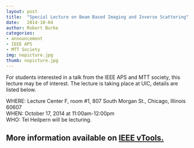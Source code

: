 ```yaml
---
layout: post
title:  "Special Lecture on Beam Based Imaging and Inverse Scattering"
date:   2014-10-04
author: Robert Burke
categories: 
- announcement
- IEEE APS
- MTT Society
img: nopicture.jpg
thumb: nopicture.jpg
---
```


For students interested in a talk from the IEEE APS and MTT society,
this lecture may be of interest. The lecture is taking place at UIC, details are listed below.

WHERE: Lecture Center F, room #1, 807 South Morgan St., Chicago, Illinois 60607<br>
WHEN: October 17, 2014 at 11:00am-12:00pm<br>
WHO: Tel Heilpern will be lecturing.

## More information available on [IEEE vTools.](https://meetings.vtools.ieee.org/m/28227)

